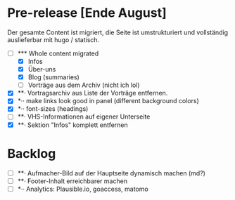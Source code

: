 
# Pre-release [Ende August]

Der gesamte Content ist migriert, die Seite ist umstrukturiert und vollständig auslieferbar mit hugo / statisch.

- [ ] *** Whole content migrated
    - [x] Infos
    - [x] Über-uns
    - [x] Blog (summaries)
    - [ ] Vorträge aus dem Archiv (nicht ich lol)
- [x] **·  Vortragsarchiv aus Liste der Vorträge entfernen.
- [x] *·· make links look good in panel (different background colors)
- [x] *·· font-sizes (headings)
- [ ] **· VHS-Informationen auf eigener Unterseite
- [x] **· Sektion "Infos" komplett entfernen

# Backlog

- [ ] **· Aufmacher-Bild auf der Hauptseite dynamisch machen (md?)
- [ ] **· Footer-Inhalt erreichbarer machen
- [ ] *·· Analytics: Plausible.io, goaccess, matomo